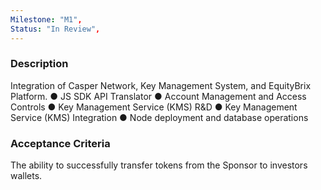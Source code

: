 ```yaml
---
Milestone: "M1",
Status: "In Review",
---
```

<!--lang:en--> 
### Description

Integration of Casper Network, Key Management System, and EquityBrix Platform.
● JS SDK API Translator
● Account Management and Access Controls
● Key Management Service (KMS) R&D
● Key Management Service (KMS) Integration
● Node deployment and database operations

### Acceptance Criteria
The ability to successfully transfer tokens from the Sponsor to investors wallets.
